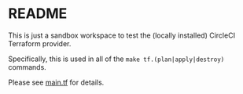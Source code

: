 # README

This is just a sandbox workspace to test the (locally installed) CircleCI Terraform provider.

Specifically, this is used in all of the `make tf.(plan|apply|destroy)` commands.

Please see [main.tf](main.tf) for details.
